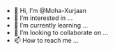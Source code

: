 - 👋 Hi, I’m @Moha-Xurjaan
- 👀 I’m interested in ...
- 🌱 I’m currently learning ...
- 💞️ I’m looking to collaborate on ...
- 📫 How to reach me ...

<!---
Moha-Xurjaan/Moha-Xurjaan is a ✨ special ✨ repository because its `README.md` (this file) appears on your GitHub profile.
You can click the Preview link to take a look at your changes.
--->
